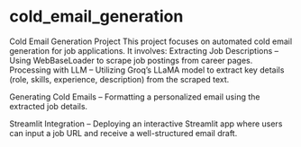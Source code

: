 # cold_email_generation
Cold Email Generation Project This project focuses on automated cold email generation for job applications. It involves:  Extracting Job Descriptions – Using WebBaseLoader to scrape job postings from career pages.
Processing with LLM – Utilizing Groq’s LLaMA model to extract key details (role, skills, experience, description) from the scraped text.

Generating Cold Emails – Formatting a personalized email using the extracted job details.

Streamlit Integration – Deploying an interactive Streamlit app where users can input a job URL and receive a well-structured email draft.

